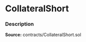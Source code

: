 # CollateralShort

### Description <a href="description" id="description"></a>

**Source:** contracts/CollateralShort.sol

